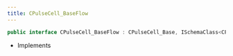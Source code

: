```yaml
---
title: CPulseCell_BaseFlow
---
```


```csharp
public interface CPulseCell_BaseFlow : CPulseCell_Base, ISchemaClass<CPulseCell_Base>, ISchemaClass<CPulseCell_BaseFlow>, ISchemaField, ISchemaClass, INativeHandle
```

- Implements

